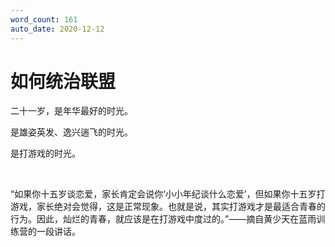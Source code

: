 ```yaml
---
word_count: 161
auto_date: 2020-12-12
---
```


# 如何统治联盟

二十一岁，是年华最好的时光。

是雄姿英发、逸兴遄飞的时光。

是打游戏的时光。

<br>

“如果你十五岁谈恋爱，家长肯定会说你‘小小年纪谈什么恋爱’，但如果你十五岁打游戏，家长绝对会觉得，这是正常现象。也就是说，其实打游戏才是最适合青春的行为。因此，灿烂的青春，就应该是在打游戏中度过的。”——摘自黄少天在蓝雨训练营的一段讲话。

<br>

